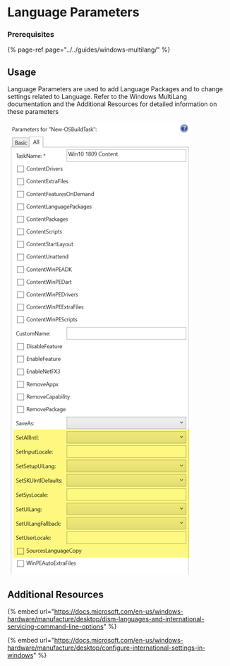# Language Parameters

### Prerequisites

{% page-ref page="../../guides/windows-multilang/" %}

## Usage

Language Parameters are used to add Language Packages and to change settings related to Language.  Refer to the Windows MultiLang documentation and the Additional Resources for detailed information on these parameters

![](../../../../.gitbook/assets/image%20%28201%29.png)

## Additional Resources

{% embed url="https://docs.microsoft.com/en-us/windows-hardware/manufacture/desktop/dism-languages-and-international-servicing-command-line-options" %}

{% embed url="https://docs.microsoft.com/en-us/windows-hardware/manufacture/desktop/configure-international-settings-in-windows" %}



